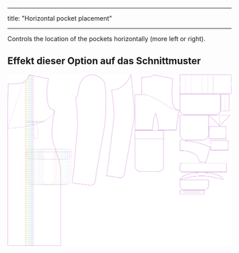 - - -
title: "Horizontal pocket placement"
- - -

Controls the location of the pockets horizontally (more left or right).

## Effekt dieser Option auf das Schnittmuster

![This image shows the effect of this option by superimposing several variants that have a different value for this option](carlton_pocketplacementhorizontal_sample.svg "Effect of this option on the pattern")
